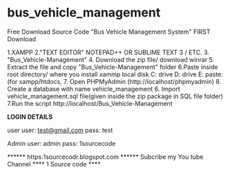 # bus_vehicle_management

Free Download Source Code "Bus Vehicle Management System"
FIRST Download

1.XAMPP
2."TEXT EDITOR" NOTEPAD++ OR SUBLIME TEXT 3 / ETC.
3. "Bus_Vehicle-Management"
4. Download the zip file/ download winrar
5. Extract the file and copy "Bus_Vehicle-Management" folder
6.Paste inside root directory/ where you install xammp local disk C: drive D: drive E: paste: (for xampp/htdocs, 
7. Open PHPMyAdmin (http://localhost/phpmyadmin)
8. Create a database with name vehicle_management
6. Import vehicle_management.sql file(given inside the zip package in SQL file folder)
7.Run the script http://localhost/Bus_Vehicle-Management

**LOGIN DETAILS** 

user
user: test@gmail.com
pass: test

Admin
user: admin
pass: 1sourcecode

****** https:1sourcecodr.blogspot.com ******
Subcribe my You tube Channel **** 1 Source code ****